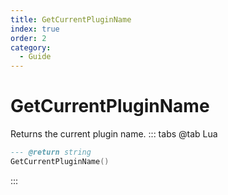 ```yaml
---
title: GetCurrentPluginName
index: true
order: 2
category:
  - Guide
---
```


# GetCurrentPluginName
Returns the current plugin name.
::: tabs
@tab Lua
```lua
--- @return string
GetCurrentPluginName()
```

:::